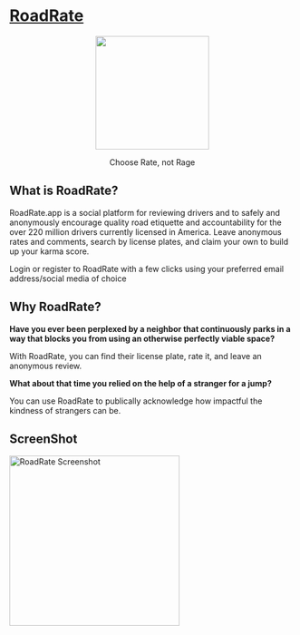 # [RoadRate](https://www.roadrate.app/)
<div align="center">
  <img src="./src/assets/icon-above-font.png" width="200px">
</div>
<p align="center">Choose Rate, not Rage</p>

## What is RoadRate?
RoadRate.app is a social platform for reviewing drivers and to safely and anonymously encourage quality road etiquette and accountability for the over 220 million drivers currently licensed in America. Leave anonymous rates and comments, search by license plates, and claim your own to build up your karma score.

Login or register to RoadRate with a few clicks using your preferred email address/social media of choice

## Why RoadRate?
**Have you ever been perplexed by a neighbor that continuously parks in a way that blocks you from using an otherwise perfectly viable space?**

With RoadRate, you can find their license plate, rate it, and leave an anonymous review.

**What about that time you relied on the help of a stranger for a jump?**

You can use RoadRate to publically acknowledge how impactful the kindness of strangers can be.

## ScreenShot
<img src='./src/assets/screenshot.png' alt='RoadRate Screenshot' width='300px'/>
